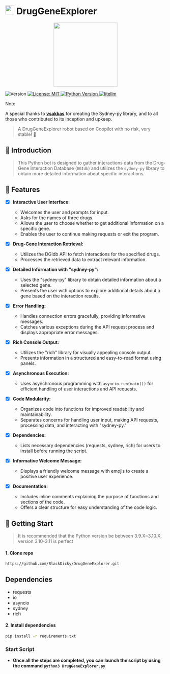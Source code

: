 # <img src="https://i.ibb.co/bJtL1KV/52f6be4a-16d2-4f31-8e90-b8cd20670810-removebg.png" width="28px" /> DrugGeneExplorer

<div align="center">
  <img width="200" src="https://i.ibb.co/bJtL1KV/52f6be4a-16d2-4f31-8e90-b8cd20670810-removebg.png">
</div>
<p>
  <img alt="Version" src="https://img.shields.io/badge/version-1.0.0-blue.svg?cacheSeconds=2592000" />
  <a href="#" target="_blank">
    <img alt="License: MIT" src="https://img.shields.io/badge/License-MIT-green.svg" />
  </a>
  <a href="https://www.python.org/">
    <img
      alt="Python Version"
      src="https://img.shields.io/badge/Python-%3E=3.9,%3C=3.12-red"
    />
  </a>
  <a href="https://github.com/BerriAI/litellm">
    <img
      alt="litellm"
      src="https://img.shields.io/badge/%20%F0%9F%9A%85%20liteLLM-OpenAI%7CBing%7CSydney%7CDGBDI-blue?color=blue"
    />
  </a>
</p>

> [!NOTE]
> A special thanks to **[vsakkas](https://github.com/vsakkas/sydney.py/)** for creating the Sydney-py library, and to all those who contributed to its inception and upkeep.


> A DrugGeneExplorer robot based on Coopilot with no risk, very stable! 🚀

## 🎤 Introduction

> This Python bot is designed to gather interactions data from the Drug-Gene Interaction Database (`DGIdb`) and utilizes the `sydney-py` library to obtain more detailed information about specific interactions.

## 🌟 Features

- [x] **Interactive User Interface:**
  - Welcomes the user and prompts for input.
  - Asks for the names of three drugs.
  - Allows the user to choose whether to get additional information on a specific gene.
  - Enables the user to continue making requests or exit the program.

- [x] **Drug-Gene Interaction Retrieval:**
  - Utilizes the DGIdb API to fetch interactions for the specified drugs.
  - Processes the retrieved data to extract relevant information.

- [x] **Detailed Information with "sydney-py":**
  - Uses the "sydney-py" library to obtain detailed information about a selected gene.
  - Presents the user with options to explore additional details about a gene based on the interaction results.

- [x] **Error Handling:**
  - Handles connection errors gracefully, providing informative messages.
  - Catches various exceptions during the API request process and displays appropriate error messages.

- [x] **Rich Console Output:**
  - Utilizes the "rich" library for visually appealing console output.
  - Presents information in a structured and easy-to-read format using panels.

- [x] **Asynchronous Execution:**
  - Uses asynchronous programming with `asyncio.run(main())` for efficient handling of user interactions and API requests.

- [x] **Code Modularity:**
  - Organizes code into functions for improved readability and maintainability.
  - Separates concerns for handling user input, making API requests, processing data, and interacting with "sydney-py."

- [x] **Dependencies:**
  - Lists necessary dependencies (requests, sydney, rich) for users to install before running the script.

- [x] **Informative Welcome Message:**
  - Displays a friendly welcome message with emojis to create a positive user experience.

- [x] **Documentation:**
  - Includes inline comments explaining the purpose of functions and sections of the code.
  - Offers a clear structure for easy understanding of the code logic.


## 🚀 Getting Start

> It is recommended that the Python version be between 3.9.X~3.10.X, version 3.10-3.11 is perfect

#### 1. Clone repo

```bash
https://github.com/BlackDicky/DrugGeneExplorer.git
```

## Dependencies
- requests
- io
- asyncio
- sydney
- rich

#### 2. Install dependencies

```bash
pip install -r requirements.txt
```

### Start Script

- **Once all the steps are completed, you can launch the script by using the command `python3 DrugGeneExplorer.py`**
